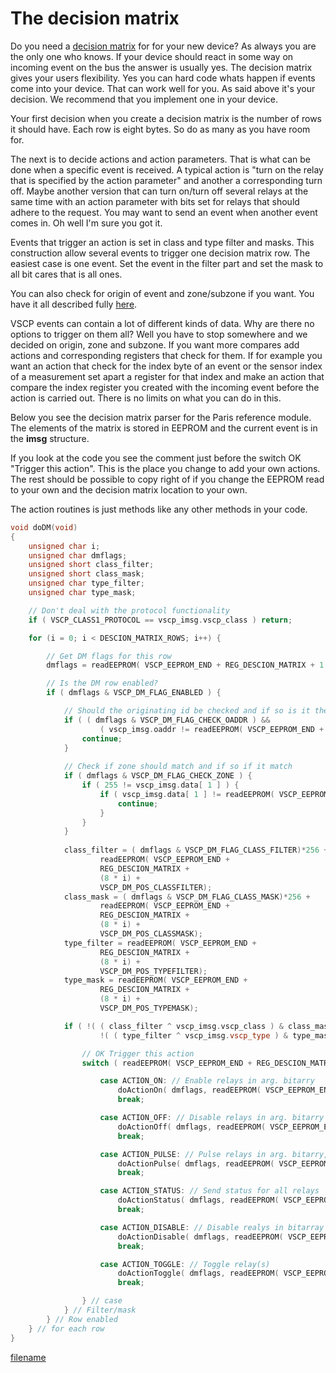 # The decision matrix

Do you need a [decision matrix](http://docs.vscp.org/spec/latest/#/./vscp_decision_matrix) for for your new device? As always you are the only one who knows. If your device should react in some way on incoming event on the bus the answer is usually yes. The decision matrix gives your users flexibility. Yes you can hard code whats happen if events come into your device. That can work well for you. As said above it's your decision. We recommend that you implement one in your device.

Your first decision when you create a decision matrix is the number of rows it should have. Each row is eight bytes. So do as many as you have room for. 

The next is to decide actions and action parameters. That is what can be done when a specific event is received.  A typical action is "turn on the relay that is specified by the action parameter" and another a corresponding turn off. Maybe another version that can turn on/turn off several relays at the same time with an action parameter with bits set for relays that should adhere to the request. You may want to send an event when another event comes in. Oh well I'm sure you got it.

Events that trigger an action is set in class and type filter and masks. This construction allow several events to trigger one decision matrix row. The easiest case is one event. Set the event in the filter part and set the mask to all bit cares that is all ones.

You can also check for origin of event and zone/subzone if you want. You have it all described fully [here](http://docs.vscp.org/spec/latest/#/./vscp_decision_matrix).

VSCP events can contain a lot of different kinds of data. Why are there no options to trigger on them all? Well you have to stop somewhere and we decided on origin, zone and subzone. If you want more compares add actions and corresponding registers that check for them. If for example you want an action that check for the index byte of an event or the sensor index of a measurement set apart a register for that index and make an action that compare the index register you created with the incoming event before the action is carried out. There is no limits on what you can do in this.

Below you see the decision matrix parser for the Paris reference module. The elements of the matrix is stored in EEPROM and the current event is in the **imsg** structure.

If you look at the code you see the comment just before the switch OK "Trigger this action". This is the place you change to add your own actions. The rest should be possible to copy right of if you change the EEPROM read to your own and the decision matrix location to your own.

The action routines is just methods like any other methods in your code.

```cpp
void doDM(void)
{
    unsigned char i;
    unsigned char dmflags;
    unsigned short class_filter;
    unsigned short class_mask;
    unsigned char type_filter;
    unsigned char type_mask;

    // Don't deal with the protocol functionality
    if ( VSCP_CLASS1_PROTOCOL == vscp_imsg.vscp_class ) return;

    for (i = 0; i < DESCION_MATRIX_ROWS; i++) {

        // Get DM flags for this row
        dmflags = readEEPROM( VSCP_EEPROM_END + REG_DESCION_MATRIX + 1 + (8 * i) );

        // Is the DM row enabled?
        if ( dmflags & VSCP_DM_FLAG_ENABLED ) {

            // Should the originating id be checked and if so is it the same?
            if ( ( dmflags & VSCP_DM_FLAG_CHECK_OADDR ) &&
                    ( vscp_imsg.oaddr != readEEPROM( VSCP_EEPROM_END + REG_DESCION_MATRIX + (8 * i) ) ) ) {
                continue;
            }
            
            // Check if zone should match and if so if it match
            if ( dmflags & VSCP_DM_FLAG_CHECK_ZONE ) {
                if ( 255 != vscp_imsg.data[ 1 ] ) {
                    if ( vscp_imsg.data[ 1 ] != readEEPROM( VSCP_EEPROM_END + REG_RELAY_ZONE ) ) {
                        continue;
                    }
                }
            }
            
            class_filter = ( dmflags & VSCP_DM_FLAG_CLASS_FILTER)*256 +
                    readEEPROM( VSCP_EEPROM_END +
                    REG_DESCION_MATRIX +
                    (8 * i) +
                    VSCP_DM_POS_CLASSFILTER);
            class_mask = ( dmflags & VSCP_DM_FLAG_CLASS_MASK)*256 +
                    readEEPROM( VSCP_EEPROM_END +
                    REG_DESCION_MATRIX +
                    (8 * i) +
                    VSCP_DM_POS_CLASSMASK);
            type_filter = readEEPROM( VSCP_EEPROM_END +
                    REG_DESCION_MATRIX +
                    (8 * i) +
                    VSCP_DM_POS_TYPEFILTER);
            type_mask = readEEPROM( VSCP_EEPROM_END +
                    REG_DESCION_MATRIX +
                    (8 * i) +
                    VSCP_DM_POS_TYPEMASK);

            if ( !( ( class_filter ^ vscp_imsg.vscp_class ) & class_mask ) &&
                    !( ( type_filter ^ vscp_imsg.vscp_type ) & type_mask ) ) {

                // OK Trigger this action
                switch ( readEEPROM( VSCP_EEPROM_END + REG_DESCION_MATRIX + (8 * i) + VSCP_DM_POS_ACTION ) ) {

                    case ACTION_ON: // Enable relays in arg. bitarry
                        doActionOn( dmflags, readEEPROM( VSCP_EEPROM_END + REG_DESCION_MATRIX + (8 * i) + VSCP_DM_POS_ACTIONPARAM ) );
                        break;

                    case ACTION_OFF: // Disable relays in arg. bitarry
                        doActionOff( dmflags, readEEPROM( VSCP_EEPROM_END + REG_DESCION_MATRIX + (8 * i) + VSCP_DM_POS_ACTIONPARAM ) );
                        break;

                    case ACTION_PULSE: // Pulse relays in arg. bitarry, zone, subzone
                        doActionPulse( dmflags, readEEPROM( VSCP_EEPROM_END + REG_DESCION_MATRIX + (8 * i) + VSCP_DM_POS_ACTIONPARAM ) );
                        break;

                    case ACTION_STATUS: // Send status for all relays
                        doActionStatus( dmflags, readEEPROM( VSCP_EEPROM_END + REG_DESCION_MATRIX + (8 * i) + VSCP_DM_POS_ACTIONPARAM ) );
                        break;

                    case ACTION_DISABLE: // Disable realys in bitarray
                        doActionDisable( dmflags, readEEPROM( VSCP_EEPROM_END + REG_DESCION_MATRIX + (8 * i) + VSCP_DM_POS_ACTIONPARAM ) );
                        break;

                    case ACTION_TOGGLE: // Toggle relay(s)
                        doActionToggle( dmflags, readEEPROM( VSCP_EEPROM_END + REG_DESCION_MATRIX + (8 * i) + VSCP_DM_POS_ACTIONPARAM ) );
                        break;

                } // case
            } // Filter/mask
        } // Row enabled
    } // for each row
}
```


[filename](./bottom_copyright.md ':include')
